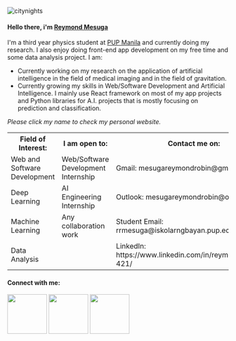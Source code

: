 ![citynights](https://user-images.githubusercontent.com/74803864/115126848-b57b4480-a004-11eb-951f-ea233d505a20.jpg)
<h4><strong>Hello there, i'm <a href="https://rey-commits.github.io/Reymond-Portfolio/" target="_blank" rel="noopener noreferrer">Reymond Mesuga</a></strong></h4>
<p>I'm a third year physics student at <a href="https://www.pup.edu.ph/">PUP Manila</a> and currently doing my research. I also enjoy doing front-end app development on my free time and some data analysis project. I am:</p>
<ul>
  <li>Currently working on my research on the application of artificial intelligence in the field of medical imaging and in the field of gravitation.</li>
  <li>Currently growing my skills in Web/Software Development and Artificial Intelligence. I mainly use React framework on most of my app projects and Python libraries for A.I. projects that is mostly focusing on prediction and classification. </li>
</ul>
<p><i>Please click my name to check my personal website.</i></p>

<table>
  <tr>
    <th>Field of Interest:</th>
    <th>I am open to:</th>
    <th>Contact me on:</th>
  </tr>
  <tr>
    <td>Web and Software Development</td>
    <td>Web/Software Development Internship</td>
    <td>Gmail: mesugareymondrobin@gmail.com</td>
  </tr>
  <tr>
    <td>Deep Learning</td>
    <td>AI Engineering Internship</td>
    <td>Outlook: mesugareymondrobin@outlook.com</td>
  </tr>
  <tr>
    <td>Machine Learning</td>
    <td>Any collaboration work</td>
    <td>Student Email: rrmesuga@iskolarngbayan.pup.edu.ph</td>  
  </tr>
  <tr>
    <td>Data Analysis</td>
    <td></td>
    <td>LinkedIn: https://www.linkedin.com/in/reymondmesuga-421/</td>
  </tr>
</table>
<h4><strong>Connect with me:</strong></h4>
<p align = "center">

[<img width="90rem" src="https://img.shields.io/badge/LinkedIn-0077B5?style=for-the-badge&logo=linkedin&logoColor=white"/>](https://www.linkedin.com/in/reymondmesuga-421/)
[<img width="90rem" src="https://img.shields.io/badge/GitHub-100000?style=for-the-badge&logo=github&logoColor=white"/>](https://github.com/Rey-commits)
[<img width="90rem" src="https://img.shields.io/badge/Facebook-1877F2?style=for-the-badge&logo=facebook&logoColor=white"/>](https://www.facebook.com/reymond.mesugah/)
</p>




